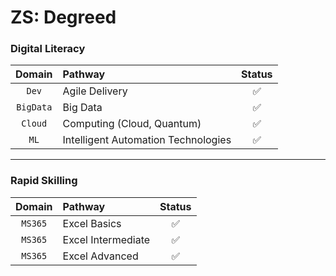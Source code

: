# ZS: Degreed
### **Digital Literacy**
|**Domain**|**Pathway**|**Status**|
|:--------:|:---------|:-------------:|
| `Dev` | Agile Delivery | :white_check_mark: |
| `BigData` | Big Data | :white_check_mark: |
| `Cloud` | Computing (Cloud, Quantum) | :white_check_mark: |
| `ML` | Intelligent Automation Technologies | :white_check_mark: |
---
### **Rapid Skilling**
|**Domain**|**Pathway**|**Status**|
|:--------:|:---------|:-------------:|
| `MS365` | Excel Basics | :white_check_mark: |
| `MS365` | Excel Intermediate | :white_check_mark: |
| `MS365` | Excel Advanced | :white_check_mark: |
